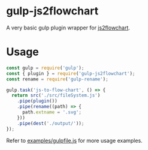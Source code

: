 # gulp-js2flowchart
A very basic gulp plugin wrapper for [js2flowchart](https://github.com/Bogdan-Lyashenko/js-code-to-svg-flowchart).

# Usage

```js
const gulp = require('gulp');
const { plugin } = require('gulp-js2flowchart');
const rename = require('gulp-rename');

gulp.task('js-to-flow-chart', () => {
  return src('./src/fileSystem.js')
    .pipe(plugin())
    .pipe(rename((path) => {
      path.extname = '.svg';
    }))
    .pipe(dest('./output/'));
});
```

Refer to [examples/gulpfile.js](examples/gulpfile.js) for more usage examples.
